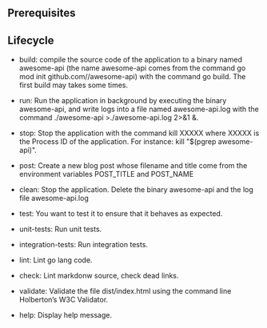 ## Prerequisites

## Lifecycle

- build: compile the source code of the application to a binary named awesome-api (the name awesome-api comes from the command go mod init github.com/<your github handle>/awesome-api) with the command go build. The first build may takes some times.

- run: Run the application in background by executing the binary awesome-api, and write logs into a file named awesome-api.log with the command ./awesome-api >./awesome-api.log 2>&1 &.

- stop: Stop the application with the command kill XXXXX where XXXXX is the Process ID of the application. For instance: kill "$(pgrep awesome-api)".

- post: Create a new blog post whose filename and title come from the environment variables POST_TITLE and POST_NAME

- clean: Stop the application. Delete the binary awesome-api and the log file awesome-api.log

- test: You want to test it to ensure that it behaves as expected.

- unit-tests: Run unit tests.

- integration-tests: Run integration tests.

- lint: Lint go lang code.

- check: Lint markdonw source, check dead links.

- validate: Validate the file dist/index.html using the command line Holberton’s W3C Validator.

- help: Display help message.